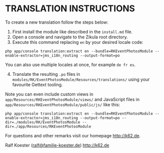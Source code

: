 # TRANSLATION INSTRUCTIONS

To create a new translation follow the steps below:

1. First install the module like described in the `install.md` file.
2. Open a console and navigate to the Zikula root directory.
3. Execute this command replacing `en` by your desired locale code:

`php app/console translation:extract en --bundle=RKEventPhotosModule --enable-extractor=jms_i18n_routing --output-format=po`

You can also use multiple locales at once, for example `de fr es`.

4. Translate the resulting `.po` files in `modules/RK/EventPhotosModule/Resources/translations/` using your favourite Gettext tooling.

Note you can even include custom views in `app/Resources/RKEventPhotosModule/views/` and JavaScript files in `app/Resources/RKEventPhotosModule/public/js/` like this:

`php app/console translation:extract en --bundle=RKEventPhotosModule --enable-extractor=jms_i18n_routing --output-format=po --dir=./modules/RK/EventPhotosModule --dir=./app/Resources/RKEventPhotosModule`

For questions and other remarks visit our homepage http://k62.de.

Ralf Koester (ralf@familie-koester.de)
http://k62.de

